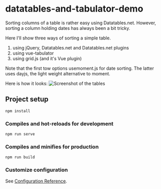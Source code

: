 # datatables-and-tabulator-demo
Sorting columns of a table is rather easy using Datatables.net. However,
sorting a column holding dates has always been a bit tricky. 

Here I'll show three ways of sorting a simple table.
1. using jQuery, Datatables.net and Datatables.net plugins
2. using vue-tabulator
3. using grid.js (and it's Vue plugin)

Note that the first tow options usemoment.js for date sorting. The latter uses dayjs, the light weight alternative to moment.

Here is how it looks:
![Screenshot of the tables](https://www.blog.plint-sites.nl/wordpress/wp-content/uploads/2020/08/tables-demo-3-plugins.png)

## Project setup
```
npm install
```

### Compiles and hot-reloads for development
```
npm run serve
```

### Compiles and minifies for production
```
npm run build
```

### Customize configuration
See [Configuration Reference](https://cli.vuejs.org/config/).

